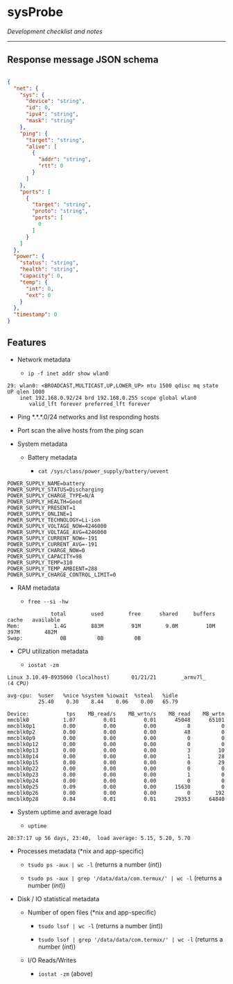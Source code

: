 # sysProbe

_Development checklist and notes_
______

## Response message JSON schema

```json

{
  "net": {
    "sys": {
      "device": "string",
      "id": 0,
      "ipv4": "string",
      "mask": "string"
    },
    "ping": {
      "target": "string",
      "alive": [
        {
          "addr": "string",
          "rtt": 0
        }
      ]
    },
    "ports": [
      {
        "target": "string",
        "proto": "string",
        "ports": [
          0
        ]
      }
    ]
  },
  "power": {
    "status": "string",
    "health": "string",
    "capacity": 0,
    "temp": {
      "int": 0,
      "ext": 0
    }
  },
  "timestamp": 0
}
```


## Features

- Network metadata 

  - `ip -f inet addr show wlan0`

```
29: wlan0: <BROADCAST,MULTICAST,UP,LOWER_UP> mtu 1500 qdisc mq state UP qlen 1000
    inet 192.168.0.92/24 brd 192.168.0.255 scope global wlan0
       valid_lft forever preferred_lft forever
```

  - Ping \*.\*.\*.0/24 networks and list responding hosts

  - Port scan the alive hosts from the ping scan

- System metadata
  
  - Battery metadata 

    - `cat /sys/class/power_supply/battery/uevent`

```
POWER_SUPPLY_NAME=battery
POWER_SUPPLY_STATUS=Discharging
POWER_SUPPLY_CHARGE_TYPE=N/A
POWER_SUPPLY_HEALTH=Good
POWER_SUPPLY_PRESENT=1
POWER_SUPPLY_ONLINE=1
POWER_SUPPLY_TECHNOLOGY=Li-ion
POWER_SUPPLY_VOLTAGE_NOW=4246000
POWER_SUPPLY_VOLTAGE_AVG=4246000
POWER_SUPPLY_CURRENT_NOW=-191
POWER_SUPPLY_CURRENT_AVG=-191
POWER_SUPPLY_CHARGE_NOW=0
POWER_SUPPLY_CAPACITY=98
POWER_SUPPLY_TEMP=310
POWER_SUPPLY_TEMP_AMBIENT=288
POWER_SUPPLY_CHARGE_CONTROL_LIMIT=0
```

  - RAM metadata

    - `free --si -hw`

```
              total        used        free      shared     buffers       cache   available
Mem:           1.4G        883M         91M        9.0M         10M        397M        482M
Swap:            0B          0B          0B
```

  - CPU utilization metadata

    - `iostat -zm` 

```
Linux 3.10.49-8935060 (localhost)       01/21/21        _armv7l_        (4 CPU)

avg-cpu:  %user   %nice %system %iowait  %steal   %idle
          25.40    0.30    8.44    0.06    0.00   65.79

Device:            tps    MB_read/s    MB_wrtn/s    MB_read    MB_wrtn
mmcblk0           1.07         0.01         0.01      45048      65101
mmcblk0p1         0.00         0.00         0.00          8          0
mmcblk0p2         0.00         0.00         0.00         48          0
mmcblk0p9         0.00         0.00         0.00          0          0
mmcblk0p12        0.00         0.00         0.00          0          0
mmcblk0p13        0.00         0.00         0.00          3         10
mmcblk0p14        0.00         0.00         0.00          1         28
mmcblk0p15        0.00         0.00         0.00          0         29
mmcblk0p22        0.00         0.00         0.00          0          0
mmcblk0p23        0.00         0.00         0.00          1          0
mmcblk0p24        0.00         0.00         0.00          0          0
mmcblk0p25        0.09         0.00         0.00      15630          0
mmcblk0p26        0.00         0.00         0.00          0        192
mmcblk0p28        0.84         0.01         0.01      29353      64840

```
    
  - System uptime and average load

    - `uptime`

```
20:37:17 up 56 days, 23:40,  load average: 5.15, 5.20, 5.70
```


  - Processes metadata (*nix and app-specific)

    - `tsudo ps -aux | wc -l` (returns a number (_int_))

    - `tsudo ps -aux | grep '/data/data/com.termux/' | wc -l` (returns a number (_int_))



  - Disk / IO statistical metadata

    - Number of open files (*nix and app-specific)

      - `tsudo lsof | wc -l` (returns a number (_int_))

      - `tsudo lsof | grep '/data/data/com.termux/' | wc -l` (returns a number (_int_))

    - I/O Reads/Writes 

      - `iostat -zm` (above)